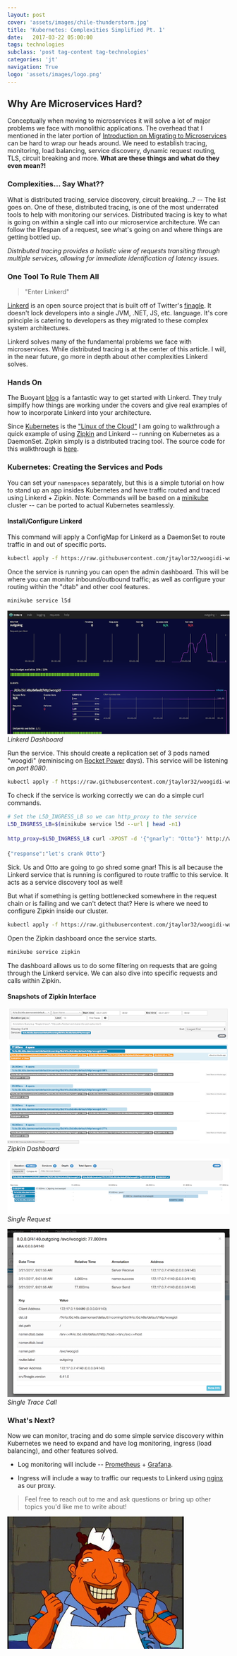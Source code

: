 ```yaml
---
layout: post
cover: 'assets/images/chile-thunderstorm.jpg'
title: 'Kubernetes: Complexities Simplified Pt. 1'
date:   2017-03-22 05:00:00
tags: technologies
subclass: 'post tag-content tag-technologies'
categories: 'jt'
navigation: True
logo: 'assets/images/logo.png'
---
```


## Why Are Microservices Hard?

Conceptually when moving to microservices it will solve a lot of major problems we face with monolithic applications. The overhead that I mentioned in the later portion of [Introduction on Migrating to Microservices](http://jt.codes/Migration-to-Microservices) can be hard to wrap our heads around. We need to establish tracing, monitoring, load balancing, service discovery, dynamic request routing, TLS, circuit breaking and more. **What are these things and what do they even mean?!**

### Complexities... Say What??

What is distributed tracing, service discovery, circuit breaking...? -- The list goes on. One of these, distributed tracing, is one of the most underrated tools to help with monitoring our services. Distributed tracing is key to what is going on within a single call into our microservice architecture. We can follow the lifespan of a request, see what's going on and where things are getting bottled up. 

_Distributed tracing provides a holistic view of requests transiting through multiple services, allowing for immediate identification of latency issues._

### One Tool To Rule Them All

> "Enter Linkerd"

[Linkerd](https://linkerd.io/) is an open source project that is built off of Twitter's [finagle](https://twitter.github.io/finagle/). It doesn't lock developers into a single JVM, .NET, JS, etc. language. It's core principle is catering to developers as they migrated to these complex system architectures.

Linkerd solves many of the fundamental problems we face with microservices. While distributed tracing is at the center of this article. I will, in the near future, go more in depth about other complexities Linkerd solves.

### Hands On

The Buoyant [blog](https://blog.buoyant.io/) is a fantastic way to get started with Linkerd. They truly simpilfy how things are working under the covers and give real examples of how to incorporate Linkerd into your architecture.

Since [Kubernetes](https://k8s.io/) is the ["Linux of the Cloud"](https://www.youtube.com/watch?v=3MyYhSnHGm0) I am going to walkthrough a quick example of using [Zipkin](http://zipkin.io/) and Linkerd -- running on Kubernetes as a DaemonSet. Zipkin simply is a distributed tracing tool. The source code for this walkthrough is [here](https://github.com/jtaylor32/woogidi-woogidi-woogidi).

### Kubernetes: Creating the Services and Pods

You can set your `namespaces` separately, but this is a simple tutorial on how to stand up an app insides Kubernetes and have traffic routed and traced using Linkerd + Zipkin. Note: Commands will be based on a [minikube](https://github.com/kubernetes/minikube) cluster -- can be ported to actual Kubernetes seamlessly.

#### Install/Configure Linkerd

This command will apply a ConfigMap for Linkerd as a DaemonSet to route traffic in and out of specific ports. 

```bash
kubectl apply -f https://raw.githubusercontent.com/jtaylor32/woogidi-woogidi-woogidi/master/k8s-configs/linkerd-zipkin.yml
```

Once the service is running you can open the admin dashboard. This will be where you can monitor inbound/outbound traffic; as well as configure your routing within the "dtab" and other cool features.

```bash
minikube service l5d
```

![linkerd-dashboard](./../assets/images/linkerd-dashboard.jpg)
*Linkerd Dashboard*

Run the service. This should create a replication set of 3 pods named "woogidi" (reminiscing on [Rocket Power](https://en.wikipedia.org/wiki/Rocket_Power) days). This service will be listening on _port 8080_.

```bash
kubectl apply -f https://raw.githubusercontent.com/jtaylor32/woogidi-woogidi-woogidi/master/k8s-configs/woogidi-woogidi-woogidi.yml
```

To check if the service is working correctly we can do a simple curl commands. 

```bash
# Set the L5D_INGRESS_LB so we can http_proxy to the service 
L5D_INGRESS_LB=$(minikube service l5d --url | head -n1)

http_proxy=$L5D_INGRESS_LB curl -XPOST -d '{"gnarly": "Otto"}' http://woogidi/

{"response":"let's crank Otto"}
```

Sick. Us and Otto are going to go shred some gnar! This is all because the Linkerd service that is running is configured to route traffic to this service. It acts as a service discovery tool as well!

But what if something is getting bottlenecked somewhere in the request chain or is failing and we can't detect that? Here is where we need to configure Zipkin inside our cluster.

```bash
kubectl apply -f https://raw.githubusercontent.com/jtaylor32/woogidi-woogidi-woogidi/master/k8s-configs/zipkin.yml
```

Open the Zipkin dashboard once the service starts.

```bash
minikube service zipkin
```

The dashboard allows us to do some filtering on requests that are going through the Linkerd service. We can also dive into specific requests and calls within Zipkin.

#### Snapshots of Zipkin Interface

![zipkin-dashboard](./../assets/images/zipkin-dashboard.jpg)
*Zipkin Dashboard*

![zipkin-single-call](./../assets/images/zipkin-single-call.jpg)
*Single Request*

![zipkin-details](./../assets/images/zipkin-details.jpg)
*Single Trace Call*

### What's Next?

Now we can monitor, tracing and do some simple service discovery within Kubernetes we need to expand and have log monitoring, ingress (load balancing), and other features solved. 

- Log monitoring will include -- [Prometheus](https://github.com/prometheus) + [Grafana](https://github.com/grafana/grafana).

- Ingress will include a way to traffic our requests to Linkerd using [nginx](https://github.com/nginx/nginx) as our proxy.

> Feel free to reach out to me and ask questions or bring up other topics you'd like me to write about! 

![later-bro!](./../assets/images/tito-later.jpg)
